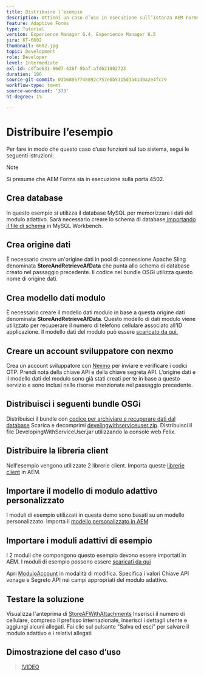 ```yaml
---
title: Distribuire l’esempio
description: Ottieni un caso d’uso in esecuzione sull’istanza AEM Forms locale
feature: Adaptive Forms
type: Tutorial
version: Experience Manager 6.4, Experience Manager 6.5
jira: KT-6602
thumbnail: 6602.jpg
topic: Development
role: Developer
level: Intermediate
exl-id: cdfae631-86d7-438f-9baf-afd621802723
duration: 186
source-git-commit: 03b68057748892c757e0b5315d3a41d0a2e4fc79
workflow-type: tm+mt
source-wordcount: '373'
ht-degree: 1%

---
```


# Distribuire l’esempio

Per fare in modo che questo caso d’uso funzioni sul tuo sistema, segui le seguenti istruzioni:

>[!NOTE]
>Si presume che AEM Forms sia in esecuzione sulla porta 4502.


## Crea database

In questo esempio si utilizza il database MySQL per memorizzare i dati del modulo adattivo. Sarà necessario creare lo schema di database [&#x200B; importando il file di schema](assets/data-base-schema.sql) in MySQL Workbench.

## Crea origine dati

È necessario creare un&#39;origine dati in pool di connessione Apache Sling denominata **StoreAndRetrieveAfData** che punta allo schema di database creato nel passaggio precedente. Il codice nel bundle OSGi utilizza questo nome di origine dati.

## Crea modello dati modulo

È necessario creare il modello dati modulo in base a questa origine dati denominata **StoreAndRetrieveAfData**. Questo modello di dati modulo viene utilizzato per recuperare il numero di telefono cellulare associato all’ID applicazione. Il modello dati del modulo può essere [scaricato da qui.](assets/2-Factor-Authentication-DataSource-and-FDM.zip)

## Creare un account sviluppatore con nexmo

Crea un account sviluppatore con [Nexmo](https://dashboard.nexmo.com/) per inviare e verificare i codici OTP. Prendi nota della chiave API e della chiave segreta API. L’origine dati e il modello dati del modulo sono già stati creati per te in base a questo servizio e sono inclusi nelle risorse menzionate nel passaggio precedente.

## Distribuisci i seguenti bundle OSGi

Distribuisci il bundle con [codice per archiviare e recuperare dati dal database](assets/SaveAndResume.core-1.0.0-SNAPSHOT.jar)
Scarica e decomprimi [develingwithserviceuser.zip](https://experienceleague.adobe.com/docs/experience-manager-learn/assets/developingwithserviceuser.zip?lang=it).
Distribuisci il file DevelopingWithServiceUser.jar utilizzando la console web Felix.

## Distribuire la libreria client

Nell&#39;esempio vengono utilizzate 2 librerie client. Importa queste [librerie client](assets/store-af-with-attachments-client-lib.zip) in AEM.

## Importare il modello di modulo adattivo personalizzato

I moduli di esempio utilizzati in questa demo sono basati su un modello personalizzato. Importa il [modello personalizzato in AEM](assets/custom-template-with-page-component.zip)

## Importare i moduli adattivi di esempio

I 2 moduli che compongono questo esempio devono essere importati in AEM. I moduli di esempio possono essere [scaricati da qui](assets/sample-forms.zip)

Apri [ModuloAccount](http://localhost:4502/editor.html/content/forms/af/myaccountform.html) in modalità di modifica. Specifica i valori Chiave API vonage e Segreto API nei campi appropriati del modulo adattivo.

## Testare la soluzione

Visualizza l&#39;anteprima di [StoreAFWithAttachments](http://localhost:4502/content/dam/formsanddocuments/storeafwithattachments/jcr:content?wcmmode=disabled)
Inserisci il numero di cellulare, compreso il prefisso internazionale, inserisci i dettagli utente e aggiungi alcuni allegati. Fai clic sul pulsante &quot;Salva ed esci&quot; per salvare il modulo adattivo e i relativi allegati


## Dimostrazione del caso d’uso

>[!VIDEO](https://video.tv.adobe.com/v/346930?quality=12&learn=on&captions=ita)
